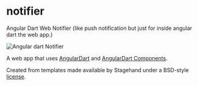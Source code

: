 # notifier

Angular Dart Web Notifier (like push notification but just for inside angular dart the web app.)

![Angular dart Notifier](https://woorklab.com/images/notifier.png)

A web app that uses [AngularDart](https://webdev.dartlang.org/angular) and
[AngularDart Components](https://webdev.dartlang.org/components).

Created from templates made available by Stagehand under a BSD-style
[license](https://github.com/dart-lang/stagehand/blob/master/LICENSE).
